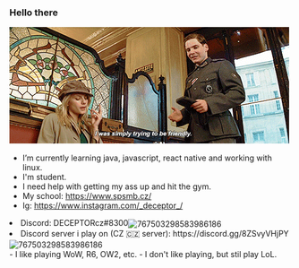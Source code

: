 ### Hello there
![Meme](https://github.com/kolar-daniel/gif/blob/main/1.gif)
- I’m currently learning java, javascript, react native and working with linux.
- I'm student.
- I need help with getting my ass up and hit the gym.
- My school: https://www.spsmb.cz/
- Ig: https://www.instagram.com/_deceptor_/
</li><li>Discord: DECEPTORcz#8300<img align="center" src="https://raw.githubusercontent.com/rahuldkjain/github-profile-readme-generator/master/src/images/icons/Social/discord.svg" alt="767503298583986186" height="30" width="40" /></a>
</li><li>Discord server i play on (CZ 🇨🇿 server): https://discord.gg/8ZSvyVHjPY<img align="center" src="https://raw.githubusercontent.com/rahuldkjain/github-profile-readme-generator/master/src/images/icons/Social/discord.svg" alt="767503298583986186" height="30" width="40" /></a></li>
- I like playing WoW, R6, OW2, etc.
- I don't like playing, but stil play LoL.
